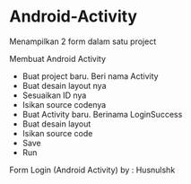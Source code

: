 # Android-Activity
Menampilkan 2 form dalam satu project

Membuat Android Activity
- Buat project baru. Beri nama Activity
- Buat desain layout nya
- Sesuaikan ID nya
- Isikan source codenya
- Buat Activity baru. Berinama LoginSuccess
- Buat desain layout
- Isikan source code
- Save
- Run

Form Login (Android Activity) by : Husnulshk
